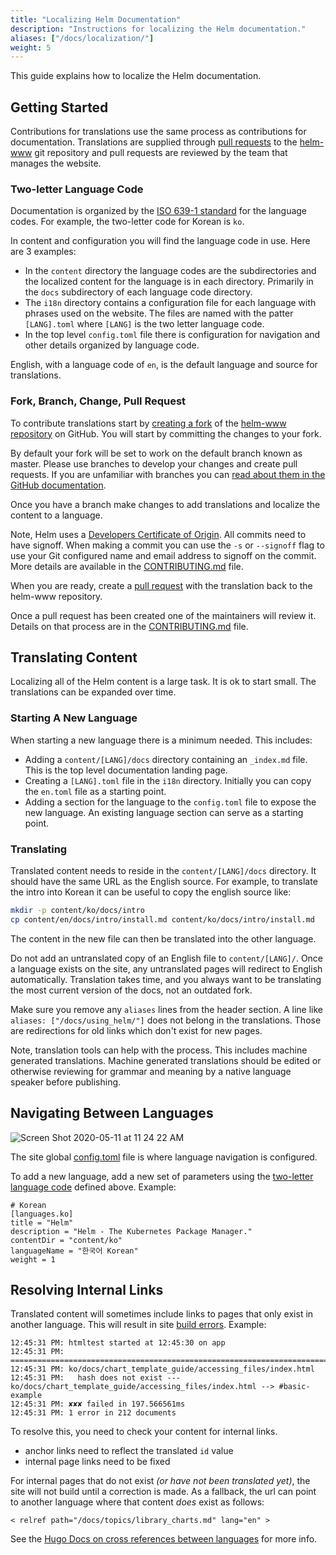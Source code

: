 ```yaml
---
title: "Localizing Helm Documentation"
description: "Instructions for localizing the Helm documentation."
aliases: ["/docs/localization/"]
weight: 5
---
```


This guide explains how to localize the Helm documentation.

## Getting Started

Contributions for translations use the same process as contributions for
documentation. Translations are supplied through [pull
requests](https://help.github.com/en/github/collaborating-with-issues-and-pull-requests/about-pull-requests)
to the [helm-www](https://github.com/helm/helm-www) git repository and pull
requests are reviewed by the team that manages the website.

### Two-letter Language Code

Documentation is organized by the [ISO 639-1
standard](https://www.loc.gov/standards/iso639-2/php/code_list.php) for the
language codes. For example, the two-letter code for Korean is `ko`.

In content and configuration you will find the language code in use. Here are 3
examples:

- In the `content` directory the language codes are the subdirectories and the
  localized content for the language is in each directory. Primarily in the
  `docs` subdirectory of each language code directory.
- The `i18n` directory contains a configuration file for each language with
  phrases used on the website. The files are named with the patter `[LANG].toml`
  where `[LANG]` is the two letter language code.
- In the top level `config.toml` file there is configuration for navigation and
  other details organized by language code.

English, with a language code of `en`, is the default language and source for
translations.

### Fork, Branch, Change, Pull Request

To contribute translations start by [creating a
fork](https://help.github.com/en/github/getting-started-with-github/fork-a-repo)
of the [helm-www repository](https://github.com/helm/helm-www) on GitHub. You
will start by committing the changes to your fork.

By default your fork will be set to work on the default branch known as master.
Please use branches to develop your changes and create pull requests. If you are
unfamiliar with branches you can [read about them in the GitHub
documentation](https://help.github.com/en/github/collaborating-with-issues-and-pull-requests/about-branches).

Once you have a branch make changes to add translations and localize the content
to a language.

Note, Helm uses a [Developers Certificate of
Origin](https://developercertificate.org/). All commits need to have signoff.
When making a commit you can use the `-s` or `--signoff` flag to use your Git
configured name and email address to signoff on the commit. More details are
available in the
[CONTRIBUTING.md](https://github.com/helm/helm-www/blob/master/CONTRIBUTING.md#sign-your-work)
file.

When you are ready, create a [pull
request](https://help.github.com/en/github/collaborating-with-issues-and-pull-requests/about-pull-requests)
with the translation back to the helm-www repository.

Once a pull request has been created one of the maintainers will review it.
Details on that process are in the
[CONTRIBUTING.md](https://github.com/helm/helm-www/blob/master/CONTRIBUTING.md)
file.

## Translating Content

Localizing all of the Helm content is a large task. It is ok to start small. The
translations can be expanded over time.

### Starting A New Language

When starting a new language there is a minimum needed. This includes:

- Adding a `content/[LANG]/docs` directory containing an `_index.md` file. This
  is the top level documentation landing page.
- Creating a `[LANG].toml` file in the `i18n` directory. Initially you can copy
  the `en.toml` file as a starting point.
- Adding a section for the language to the `config.toml` file to expose the new
  language. An existing language section can serve as a starting point.

### Translating

Translated content needs to reside in the `content/[LANG]/docs` directory. It
should have the same URL as the English source. For example, to translate the
intro into Korean it can be useful to copy the english source like:

```sh
mkdir -p content/ko/docs/intro
cp content/en/docs/intro/install.md content/ko/docs/intro/install.md
```

The content in the new file can then be translated into the other language.

Do not add an untranslated copy of an English file to `content/[LANG]/`.
Once a language exists on the site, any untranslated pages will redirect to
English automatically. Translation takes time, and you always want to be
translating the most current version of the docs, not an outdated fork.

Make sure you remove any `aliases` lines from the header section. A line like
`aliases: ["/docs/using_helm/"]` does not belong in the translations. Those
are redirections for old links which don't exist for new pages.

Note, translation tools can help with the process. This includes machine
generated translations. Machine generated translations should be edited or
otherwise reviewing for grammar and meaning by a native language speaker before
publishing.


## Navigating Between Languages

![Screen Shot 2020-05-11 at 11 24 22
AM](https://user-images.githubusercontent.com/686194/81597103-035de600-937a-11ea-9834-cd9dcef4e914.png)

The site global
[config.toml](https://github.com/helm/helm-www/blob/master/config.toml#L83L89)
file is where language navigation is configured.

To add a new language, add a new set of parameters using the [two-letter
language code](./localization/#two-letter-language-code) defined above. Example:

```
# Korean
[languages.ko]
title = "Helm"
description = "Helm - The Kubernetes Package Manager."
contentDir = "content/ko"
languageName = "한국어 Korean"
weight = 1
```

## Resolving Internal Links

Translated content will sometimes include links to pages that only exist in
another language. This will result in site [build
errors](https://app.netlify.com/sites/helm-merge/deploys). Example:

```
12:45:31 PM: htmltest started at 12:45:30 on app
12:45:31 PM: ========================================================================
12:45:31 PM: ko/docs/chart_template_guide/accessing_files/index.html
12:45:31 PM:   hash does not exist --- ko/docs/chart_template_guide/accessing_files/index.html --> #basic-example
12:45:31 PM: ✘✘✘ failed in 197.566561ms
12:45:31 PM: 1 error in 212 documents
```

To resolve this, you need to check your content for internal links.

* anchor links need to reflect the translated `id` value
* internal page links need to be fixed

For internal pages that do not exist _(or have not been translated yet)_, the
site will not build until a correction is made. As a fallback, the url can point
to another language where that content _does_ exist as follows:

`< relref path="/docs/topics/library_charts.md" lang="en" >`

See the [Hugo Docs on cross references between
languages](https://gohugo.io/content-management/cross-references/#link-to-another-language-version)
for more info.
